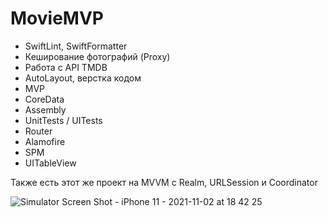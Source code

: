 # MovieMVP

- SwiftLint, SwiftFormatter
- Кеширование фотографий (Proxy)
- Работа с API TMDB
- AutoLayout, верстка кодом
- MVP 
- CoreData 
- Assembly
- UnitTests / UITests
- Router
- Alamofire
- SPM
- UITableView

Также есть этот же проект на MVVM с Realm, URLSession и Coordinator

![Simulator Screen Shot - iPhone 11 - 2021-11-02 at 18 42 25](https://user-images.githubusercontent.com/74444349/140954065-efe2eb84-e88a-4b18-a265-7a8a1707f879.png)
